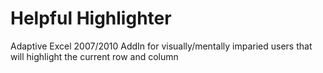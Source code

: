 Helpful Highlighter
===

Adaptive Excel 2007/2010 AddIn for visually/mentally imparied users that will highlight the current row and column
